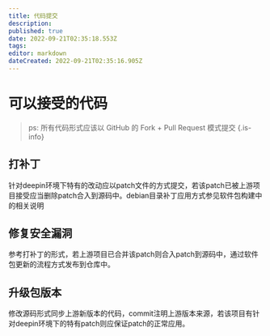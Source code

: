 ```yaml
---
title: 代码提交
description: 
published: true
date: 2022-09-21T02:35:18.553Z
tags: 
editor: markdown
dateCreated: 2022-09-21T02:35:16.905Z
---
```


# 可以接受的代码
> ps: 所有代码形式应该以 GitHub 的 Fork + Pull Request 模式提交
{.is-info}

## 打补丁
针对deepin环境下特有的改动应以patch文件的方式提交，若该patch已被上游项目接受应当删除patch合入到源码中。debian目录补丁应用方式参见软件包构建中的相关说明

## 修复安全漏洞
参考打补丁的形式，若上游项目已合并该patch则合入patch到源码中，通过软件包更新的流程方式发布到仓库中。

## 升级包版本
修改源码形式同步上游新版本的代码，commit注明上游版本来源，若该项目有针对deepin环境下的特有patch则应保证patch的正常应用。